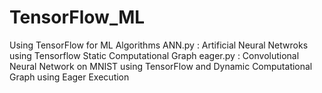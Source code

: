# TensorFlow_ML
Using TensorFlow for ML Algorithms 
ANN.py : Artificial Neural Netwroks using Tensorflow Static Computational Graph
eager.py : Convolutional Neural Network on MNIST using TensorFlow and Dynamic Computational Graph using Eager Execution 
